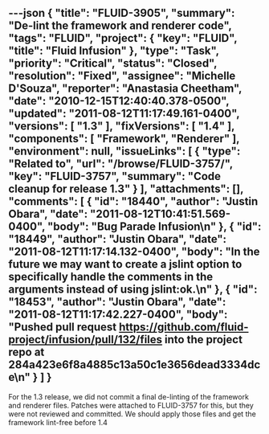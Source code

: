 ---json
{
  "title": "FLUID-3905",
  "summary": "De-lint the framework and renderer code",
  "tags": "FLUID",
  "project": {
    "key": "FLUID",
    "title": "Fluid Infusion"
  },
  "type": "Task",
  "priority": "Critical",
  "status": "Closed",
  "resolution": "Fixed",
  "assignee": "Michelle D'Souza",
  "reporter": "Anastasia Cheetham",
  "date": "2010-12-15T12:40:40.378-0500",
  "updated": "2011-08-12T11:17:49.161-0400",
  "versions": [
    "1.3"
  ],
  "fixVersions": [
    "1.4"
  ],
  "components": [
    "Framework",
    "Renderer"
  ],
  "environment": null,
  "issueLinks": [
    {
      "type": "Related to",
      "url": "/browse/FLUID-3757/",
      "key": "FLUID-3757",
      "summary": "Code cleanup for release 1.3"
    }
  ],
  "attachments": [],
  "comments": [
    {
      "id": "18440",
      "author": "Justin Obara",
      "date": "2011-08-12T10:41:51.569-0400",
      "body": "Bug Parade Infusion\n"
    },
    {
      "id": "18449",
      "author": "Justin Obara",
      "date": "2011-08-12T11:17:14.132-0400",
      "body": "In the future we may want to create a jslint option to specifically handle the comments in the arguments instead of using jslint:ok.\n"
    },
    {
      "id": "18453",
      "author": "Justin Obara",
      "date": "2011-08-12T11:17:42.227-0400",
      "body": "Pushed pull request <https://github.com/fluid-project/infusion/pull/132/files> into the project repo at 284a423e6f8a4885c13a50c1e3656dead3334dce\n"
    }
  ]
}
---
For the 1.3 release, we did not commit a final de-linting of the framework and renderer files. Patches were attached to FLUID-3757 for this, but they were not reviewed and committed. We should apply those files and get the framework lint-free before 1.4

        